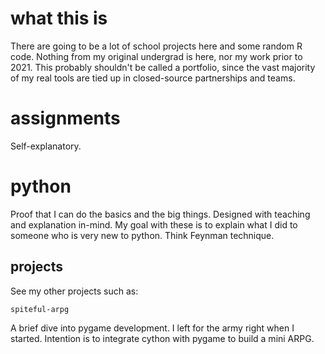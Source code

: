 # what this is
There are going to be a lot of school projects here and some random R code. Nothing from my original undergrad is here, nor my work prior to 2021.
This probably shouldn't be called a portfolio, since the vast majority of my real tools are tied up in closed-source partnerships and teams.

# assignments
Self-explanatory. 

# python
Proof that I can do the basics and the big things. Designed with teaching and explanation in-mind.
My goal with these is to explain what I did to someone who is very new to python. Think Feynman technique.

## projects
See my other projects such as:

``` spiteful-arpg ```

A brief dive into pygame development. I left for the army right when I started. Intention is to integrate cython with pygame to build a mini ARPG.